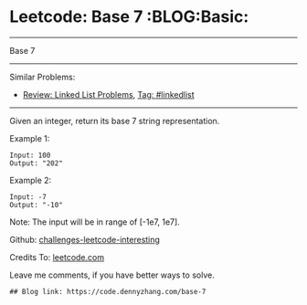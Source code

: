 # Leetcode: Base 7     :BLOG:Basic:


---

Base 7  

---

Similar Problems:  
-   [Review: Linked List Problems](https://code.dennyzhang.com/review-linkedlist), [Tag: #linkedlist](https://code.dennyzhang.com/tag/linkedlist)

---

Given an integer, return its base 7 string representation.  

Example 1:  

    Input: 100
    Output: "202"

Example 2:  

    Input: -7
    Output: "-10"

Note: The input will be in range of [-1e7, 1e7].  

Github: [challenges-leetcode-interesting](https://github.com/DennyZhang/challenges-leetcode-interesting/tree/master/base-7)  

Credits To: [leetcode.com](https://leetcode.com/problems/base-7/description/)  

Leave me comments, if you have better ways to solve.  

    ## Blog link: https://code.dennyzhang.com/base-7